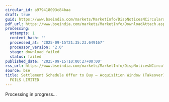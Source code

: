 ```yaml
---
circular_id: a979418093c84baa
draft: true
guid: https://www.bseindia.com/markets/MarketInfo/DispNoticesNCirculars.aspx?Noticeid={EB0B558B-4011-43C2-BA2E-C38F28C09CD5}&noticeno=20250915-15&dt=09/15/2025&icount=15&totcount=81&flag=0
pdf_url: https://www.bseindia.com/markets/MarketInfo/DownloadAttach.aspx?id=20250915-15&attachedId=
processing:
  attempts: 1
  content_hash: ''
  processed_at: '2025-09-15T21:35:23.649167'
  processor_version: '2.0'
  stage: download_failed
  status: failed
published_date: '2025-09-15T10:00:27+00:00'
rss_url: https://www.bseindia.com/markets/MarketInfo/DispNoticesNCirculars.aspx?Noticeid={EB0B558B-4011-43C2-BA2E-C38F28C09CD5}&noticeno=20250915-15&dt=09/15/2025&icount=15&totcount=81&flag=0
source: bse
title: Settlement Schedule Offer to Buy – Acquisition Window (Takeover) for SYNTHIKO
  FOILS LIMITED
---
```


Processing in progress...